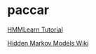 # paccar

[HMMLearn Tutorial](http://hmmlearn.readthedocs.io/en/stable/tutorial.html)

[Hidden Markov Models Wiki](https://en.wikipedia.org/wiki/Hidden_Markov_model)
